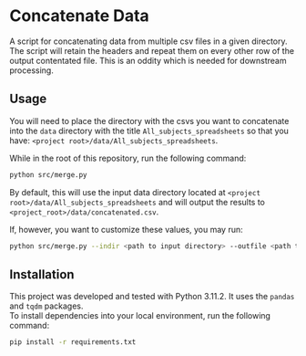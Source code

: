 # Concatenate Data

A script for concatenating data from multiple csv files in a given directory. The script will retain the headers and repeat them on every other row of the output contentated file. This is an oddity which is needed for downstream processing.

## Usage
You will need to place the directory with the csvs you want to concatenate into the `data` directory with the title `All_subjects_spreadsheets` so that you have: `<project root>/data/All_subjects_spreadsheets`.

While in the root of this repository, run the following command:
```bash
python src/merge.py
```
By default, this will use the input data directory located at `<project root>/data/All_subjects_spreadsheets` and will output the results to `<project_root>/data/concatenated.csv`.  

If, however, you want to customize these values, you may run:

```bash
python src/merge.py --indir <path to input directory> --outfile <path to output file>
```

## Installation

This project was developed and tested with Python 3.11.2. It uses the `pandas` and `tqdm` packages.  
To install dependencies into your local environment, run the following command:

```bash
pip install -r requirements.txt
```

